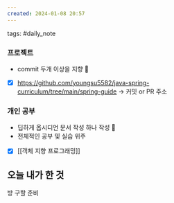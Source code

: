 ```yaml
---  
created: 2024-01-08 20:57  
---  
```

tags: #daily_note  
### 프로젝트
- commit 두개 이상을 지향 🤟
- [x] https://github.com/youngsu5582/java-spring-curriculum/tree/main/spring-guide
-> 커밋 or PR 주소

### 개인 공부
- 딥하게 옵시디언 문서 작성 하나 작성 🧐
- 전체적인 공부 및 실습 위주
- [x] [[객체 지향 프로그래밍]]


## 오늘 내가 한 것

방 구할 준비
